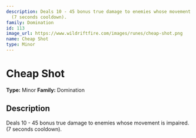 ```yaml
---
description: Deals 10 - 45 bonus true damage to enemies whose movement is impaired.
  (7 seconds cooldown).
family: Domination
id: 113
image_url: https://www.wildriftfire.com/images/runes/cheap-shot.png
name: Cheap Shot
type: Minor
---
```


# Cheap Shot

**Type:** Minor
**Family:** Domination

## Description

Deals 10 - 45 bonus true damage to enemies whose movement is impaired. (7 seconds cooldown).

